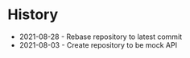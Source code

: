 # History

- 2021-08-28 - Rebase repository to latest commit
- 2021-08-03 - Create repository to be mock API
